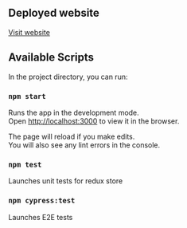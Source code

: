 ## Deployed website

[Visit website](https://62dfedc1c520f00008ee81e3--rainbow-daffodil-0efd4b.netlify.app/)

## Available Scripts

In the project directory, you can run:

### `npm start`

Runs the app in the development mode.\
Open [http://localhost:3000](http://localhost:3000) to view it in the browser.

The page will reload if you make edits.\
You will also see any lint errors in the console.

### `npm test`

Launches unit tests for redux store

### `npm cypress:test`

Launches E2E tests
